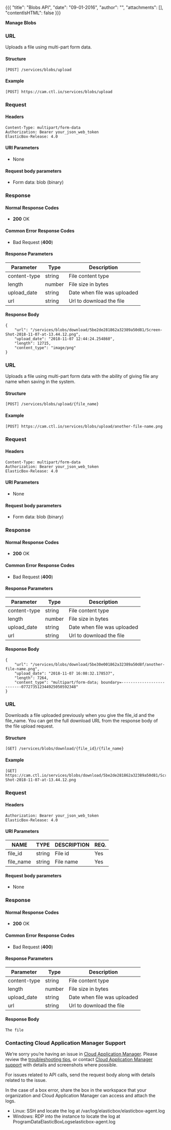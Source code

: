 {{{
"title": "Blobs API",
"date": "09-01-2016",
"author": "",
"attachments": [],
"contentIsHTML": false
}}}

**Manage Blobs**

### URL
Uploads a file using multi-part form data.

#### Structure
```
[POST] /services/blobs/upload
```
#### Example
```
[POST] https://cam.ctl.io/services/blobs/upload
```
### Request

#### Headers
```
Content-Type: multipart/form-data
Authorization: Bearer your_json_web_token
ElasticBox-Release: 4.0
```
#### URI Parameters
* None
#### Request body parameters
* Form data: blob (binary)

### Response
#### Normal Response Codes

- **200** OK

#### Common Error Response Codes

* Bad Request (**400**)

#### Response Parameters

| Parameter | Type |Description |
|-----------|------|------------|
| content-type | string | File content type |
| length | number | File size in bytes |
| upload_date | string | Date when file was uploaded |
| url | string | Url to download the file |

#### Response Body

```
{
    "url": "/services/blobs/download/5be2de281862a32389a50d81/Screen-Shot-2018-11-07-at-13.44.12.png",
    "upload_date": "2018-11-07 12:44:24.254860",
    "length": 12715,
    "content_type": "image/png"
}
```

### URL
Uploads a file using multi-part form data with the ability of giving file any name when saving in the system.

#### Structure
```
[POST] /services/blobs/upload/{file_name}
```
#### Example
```
[POST] https://cam.ctl.io/services/blobs/upload/another-file-name.png
```
### Request

#### Headers
```
Content-Type: multipart/form-data
Authorization: Bearer your_json_web_token
ElasticBox-Release: 4.0
```
#### URI Parameters
* None
#### Request body parameters
* Form data: blob (binary)

### Response
#### Normal Response Codes

- **200** OK

#### Common Error Response Codes

* Bad Request (**400**)

#### Response Parameters

| Parameter | Type |Description |
|-----------|------|------------|
| content-type | string | File content type |
| length | number | File size in bytes |
| upload_date | string | Date when file was uploaded |
| url | string | Url to download the file |

#### Response Body

```
{
    "url": "/services/blobs/download/5be30e001862a32389a50d8f/another-file-name.png",
    "upload_date": "2018-11-07 16:08:32.178537",
    "length": 7264,
    "content_type": "multipart/form-data; boundary=--------------------------077273512344925050592348"
}
```
### URL
Downloads a file uploaded previously when you give the file_id and the file_name. You can get the full download URL from the response body of the file upload request.
#### Structure
```
[GET] /services/blobs/download/{file_id}/{file_name}
```
#### Example
```
[GET] https://cam.ctl.io/services/blobs/download/5be2de281862a32389a50d81/Screen-Shot-2018-11-07-at-13.44.12.png
```
### Request

#### Headers
```
Authorization: Bearer your_json_web_token
ElasticBox-Release: 4.0
```
#### URI Parameters
| NAME | TYPE | DESCRIPTION | REQ. |
|------| ---- | ----------- | ---- |
| file_id | string | File id | Yes |
| file_name | string | File name | Yes |

#### Request body parameters
* None

### Response
#### Normal Response Codes

- **200** OK

#### Common Error Response Codes

* Bad Request (**400**)

#### Response Parameters

| Parameter | Type |Description |
|-----------|------|------------|
| content-type | string | File content type |
| length | number | File size in bytes |
| upload_date | string | Date when file was uploaded |
| url | string | Url to download the file |

#### Response Body

```
The file
```


### Contacting Cloud Application Manager Support

We’re sorry you’re having an issue in [Cloud Application Manager](https://www.ctl.io/cloud-application-manager/). Please review the [troubleshooting tips](https://www.ctl.io/knowledge-base/cloud-application-manager/troubleshooting/troubleshooting-tips/), or contact [Cloud Application Manager support](mailto:incident@CenturyLink.com) with details and screenshots where possible.

For issues related to API calls, send the request body along with details related to the issue.

In the case of a box error, share the box in the workspace that your organization and Cloud Application Manager can access and attach the logs.
* Linux: SSH and locate the log at /var/log/elasticbox/elasticbox-agent.log
* Windows: RDP into the instance to locate the log at ProgramDataElasticBoxLogselasticbox-agent.log
